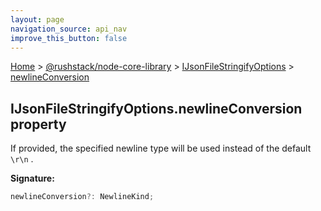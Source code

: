 ```yaml
---
layout: page
navigation_source: api_nav
improve_this_button: false
---
```



[Home](./index.md) &gt; [@rushstack/node-core-library](./node-core-library.md) &gt; [IJsonFileStringifyOptions](./node-core-library.ijsonfilestringifyoptions.md) &gt; [newlineConversion](./node-core-library.ijsonfilestringifyoptions.newlineconversion.md)

## IJsonFileStringifyOptions.newlineConversion property

If provided, the specified newline type will be used instead of the default `\r\n` .

<b>Signature:</b>

```typescript
newlineConversion?: NewlineKind;
```
